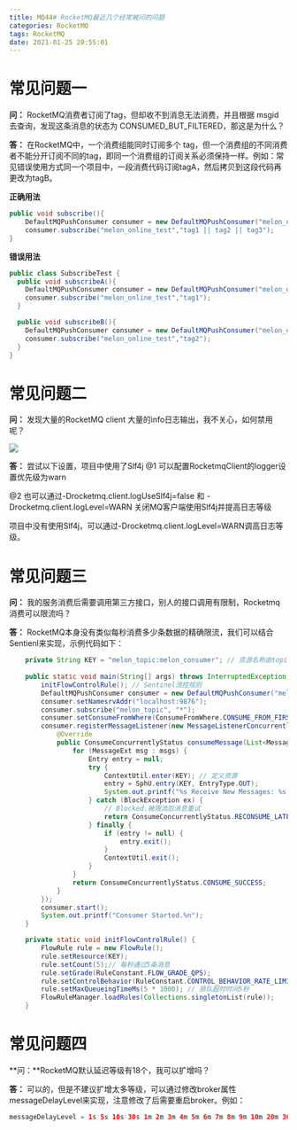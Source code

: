 ```yaml
---
title: MQ44# RocketMQ最近几个经常被问的问题
categories: RocketMQ
tags: RocketMQ
date: 2021-01-25 20:55:01
---
```




# 常见问题一

**问：** RocketMQ消费者订阅了tag，但却收不到消息无法消费，并且根据 msgid 去查询，发现这条消息的状态为 CONSUMED_BUT_FILTERED，那这是为什么？

**答：** 在RocketMQ中，一个消费组能同时订阅多个 tag，但一个消费组的不同消费者不能分开订阅不同的tag，即同一个消费组的订阅关系必须保持一样。例如：常见错误使用方式同一个项目中，一段消费代码订阅tagA，然后拷贝到这段代码再更改为tagB。

**正确用法** 

```java
public void subscribe(){
	DefaultMQPushConsumer consumer = new DefaultMQPushConsumer("melon_online_test_consumer");
	consumer.subscribe("melon_online_test","tag1 || tag2 || tag3");
}  
```

**错误用法**

```java
public class SubscribeTest {
  public void subscribeA(){
    DefaultMQPushConsumer consumer = new DefaultMQPushConsumer("melon_online_test_consumer");
    consumer.subscribe("melon_online_test","tag1");
  } 

  public void subscribeB(){
    DefaultMQPushConsumer consumer = new DefaultMQPushConsumer("melon_online_test_consumer");
    consumer.subscribe("melon_online_test","tag2");
  } 
}
```





# 常见问题二

**问：** 发现大量的RocketMQ client 大量的info日志输出，我不关心，如何禁用呢？

![](https://gitee.com/laoliangcode/md-picture/raw/master/img/20210125093344.png)

**答：** 尝试以下设置，项目中使用了Slf4j
@1 可以配置RocketmqClient的logger设置优先级为warn

@2 也可以通过-Drocketmq.client.logUseSlf4j=false 和 -Drocketmq.client.logLevel=WARN 关闭MQ客户端使用Slf4j并提高日志等级

项目中没有使用Slf4j，可以通过-Drocketmq.client.logLevel=WARN调高日志等级。





#  常见问题三

**问：** 我的服务消费后需要调用第三方接口，别人的接口调用有限制，Rocketmq消费可以限流吗？

**答：** RocketMQ本身没有类似每秒消费多少条数据的精确限流，我们可以结合Sentienl来实现，示例代码如下：

```java
    private String KEY = "melon_topic:melon_consumer"; // 资源名称由topic和消费组构成
    
    public static void main(String[] args) throws InterruptedException, MQClientException {
        initFlowControlRule(); // Sentinel流控规则
        DefaultMQPushConsumer consumer = new DefaultMQPushConsumer("melon_consumer");
        consumer.setNamesrvAddr("localhost:9876");
        consumer.subscribe("melon_topic", "*");
        consumer.setConsumeFromWhere(ConsumeFromWhere.CONSUME_FROM_FIRST_OFFSET);
        consumer.registerMessageListener(new MessageListenerConcurrently() {
            @Override
            public ConsumeConcurrentlyStatus consumeMessage(List<MessageExt> msgs, ConsumeConcurrentlyContext context) {
                for (MessageExt msg : msgs) {
                    Entry entry = null;
                    try {
                        ContextUtil.enter(KEY); // 定义资源
                        entry = SphU.entry(KEY, EntryType.OUT);
                        System.out.printf("%s Receive New Messages: %s %n", Thread.currentThread().getName(), msg);
                    } catch (BlockException ex) {
                        // Blocked.被限流后消息重试
                        return ConsumeConcurrentlyStatus.RECONSUME_LATER;
                    } finally {
                        if (entry != null) {
                            entry.exit();
                        }
                        ContextUtil.exit();
                    }
                }
                return ConsumeConcurrentlyStatus.CONSUME_SUCCESS;
            }
        });
        consumer.start();
        System.out.printf("Consumer Started.%n");
    }

    private static void initFlowControlRule() {
        FlowRule rule = new FlowRule();
        rule.setResource(KEY);
        rule.setCount(5);// 每秒通过5条消息
        rule.setGrade(RuleConstant.FLOW_GRADE_QPS);
        rule.setControlBehavior(RuleConstant.CONTROL_BEHAVIOR_RATE_LIMITER);
        rule.setMaxQueueingTimeMs(5 * 1000); // 排队超时时间5秒
        FlowRuleManager.loadRules(Collections.singletonList(rule));
    }

```



#  常见问题四

**问：**RocketMQ默认延迟等级有18个，我可以扩增吗？

**答：** 可以的，但是不建议扩增太多等级，可以通过修改broker属性messageDelayLevel来实现，注意修改了后需要重启broker。例如：

```java
messageDelayLevel = 1s 5s 10s 30s 1m 2m 3m 4m 5m 6m 7m 8m 9m 10m 20m 30m 1h 2h 1d 3d 7d 14d 21d
```







